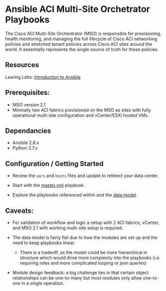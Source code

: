 # Ansible ACI Multi-Site Orchetrator Playbooks

The Cisco ACI Multi-Site Orchestrator (MSO) is responsible for provisioning, health monitoring, and managing the full lifecycle of Cisco ACI networking policies and stretched tenant policies across Cisco ACI sites around the world. It essentially represents the single source of truth for these policies.

## Resources

Learing Labs:
[Introduction to Ansible](https://developer.cisco.com/learning/modules/sdx-ansible-intro)


## Prerequisites:

- MSO version 2.1
- Minmally two ACI fabrics provisioned on the MSO as sites with fully operational multi-site configuration and vCenter/ESXi hosted VMs.

## Dependancies

- Ansible 2.8.x
- Python 3.7.x

## Configuration / Getting Started

- Review the `vars` and `hosts` files and update to refelect your data center.

- Start with the [master.yml](master.yml) playbook.

- Explore the playbooks referenced within and the [data model](vars/customer_01.yml).

## Caveats:

- For validation of workflow and logic a setup with 2 ACI fabrics, vCenter, and MSO 2.1 with working multi-site setup is required.

- The data model is fairly flat due to how the modules are set up and the need to keep playbooks linear.

    + There is a tradeoff, as the model could be more hierarchical in structure which would drive more complexity into the playbooks (i.e. requiring roles and more complicated looping or json queries)

- Module design feedback: a big challenge lies in that certain object relationships can be one-to-many but most modules only allow one-to-one in a single operation.
